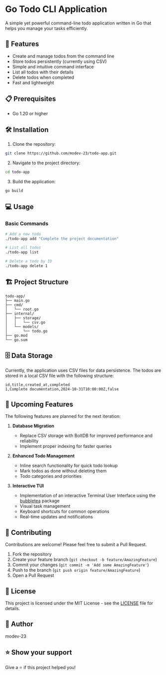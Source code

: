 # Go Todo CLI Application

A simple yet powerful command-line todo application written in Go that helps you manage your tasks efficiently.

## 🚀 Features

- Create and manage todos from the command line
- Store todos persistently (currently using CSV)
- Simple and intuitive command interface
- List all todos with their details
- Delete todos when completed
- Fast and lightweight

## 📋 Prerequisites

- Go 1.20 or higher

## 🛠️ Installation

1. Clone the repository:
```bash
git clone https://github.com/modev-23/todo-app.git
```

2. Navigate to the project directory:
```bash
cd todo-app
```

3. Build the application:
```bash
go build
```

## 💻 Usage

### Basic Commands

```bash
# Add a new todo
./todo-app add "Complete the project documentation"

# List all todos
./todo-app list

# Delete a todo by ID
./todo-app delete 1
```

## 🏗️ Project Structure

```
todo-app/
├── main.go
├── cmd/
│   └── root.go
├── internal/
│   ├── storage/
│   │   └── csv.go
│   └── models/
│       └── todo.go
├── go.mod
└── go.sum
```

## 🗄️ Data Storage

Currently, the application uses CSV files for data persistence. The todos are stored in a local CSV file with the following structure:

```csv
id,title,created_at,completed
1,Complete documentation,2024-10-31T10:00:00Z,false
```

## 🚧 Upcoming Features

The following features are planned for the next iteration:

1. **Database Migration**
   - Replace CSV storage with BoltDB for improved performance and reliability
   - Implement proper indexing for faster queries

2. **Enhanced Todo Management**
   - Inline search functionality for quick todo lookup
   - Mark todos as done without deleting them
   - Todo categories and priorities

3. **Interactive TUI**
   - Implementation of an interactive Terminal User Interface using the [bubbletea](https://github.com/charmbracelet/bubbletea) package
   - Visual task management
   - Keyboard shortcuts for common operations
   - Real-time updates and notifications

## 🤝 Contributing

Contributions are welcome! Please feel free to submit a Pull Request.

1. Fork the repository
2. Create your feature branch (`git checkout -b feature/AmazingFeature`)
3. Commit your changes (`git commit -m 'Add some AmazingFeature'`)
4. Push to the branch (`git push origin feature/AmazingFeature`)
5. Open a Pull Request

## 📝 License

This project is licensed under the MIT License - see the [LICENSE](LICENSE) file for details.

## 👤 Author

modev-23

## ⭐ Show your support

Give a ⭐️ if this project helped you!
